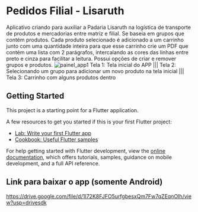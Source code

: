 # Pedidos Filial - Lisaruth

Aplicativo criando para auxiliar a Padaria Lisaruth na logística de transporte de produtos e mercadorias entre matriz e filial.
Se baseia em grupos que contém produtos. Cada produto selecionado é adicionado a um carrinho junto com uma quantidade inteira 
para que esse carrinho crie um PDF que contém uma lista com 2 parágrafos, intercalando as cores das linhas entre preto e cinza para facilitar a leitura.
Possui opções de criar e remover grupos e produtos. 
![painel_app1](https://github.com/caiokirst/Pedidos-Filial---Lisaruth/assets/111260690/97192532-9e23-4b57-85d7-deafb061ffb6)
Tela 1: Tela inicial do APP  |||  Tela 2: Selecionando um grupo para adicionar um novo produto na tela inicial  |||  Tela 3: Carrinho com alguns produtos dentro


## Getting Started

This project is a starting point for a Flutter application.

A few resources to get you started if this is your first Flutter project:

- [Lab: Write your first Flutter app](https://docs.flutter.dev/get-started/codelab)
- [Cookbook: Useful Flutter samples](https://docs.flutter.dev/cookbook)

For help getting started with Flutter development, view the
[online documentation](https://docs.flutter.dev/), which offers tutorials,
samples, guidance on mobile development, and a full API reference.

## Link para baixar o app (somente Android)
https://drive.google.com/file/d/1I72K8FJFO5urfgbesxQm7Fw7qZEqnOIh/view?usp=drivesdk
